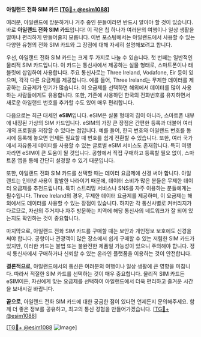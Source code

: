 **아일랜드 전화 SIM 카드 [[TG💪+ @esim1088](https://t.me/s/esim1088)]**

여러분, 아일랜드에 방문하거나 거주 중인 분들이라면 반드시 알아야 할 것이 있습니다. 바로 **아일랜드 전화 SIM 카드**입니다! 이 작은 칩 하나가 여러분의 여행이나 일상 생활을 얼마나 편리하게 만들어줄지 모릅니다. 이번 포스팅에서는 아일랜드에서 사용할 수 있는 다양한 유형의 전화 SIM 카드와 그 장점에 대해 자세히 설명해보려고 합니다.

우선, 아일랜드 전화 SIM 카드는 크게 두 가지로 나눌 수 있습니다. 첫 번째는 일반적인 물리적 SIM 카드입니다. 이 카드는 통신사에서 제공하는 실물 형태로, 스마트폰이나 태블릿에 삽입하여 사용합니다. 주요 통신사로는 Three Ireland, Vodafone, Eir 등이 있으며, 각각 다른 요금제를 제공합니다. 예를 들어, Three Ireland는 무제한 데이터를 제공하는 요금제가 인기가 많습니다. 이 요금제를 선택하면 해외에서 데이터를 많이 사용하는 사람들에게도 유용합니다. 또한, 기존에 사용하던 한국의 전화번호를 유지하면서 새로운 아일랜드 번호를 추가할 수도 있어 매우 편리합니다.

다음으로는 최근 대세인 **eSIM**입니다. eSIM은 실물 형태의 칩이 아니라, 스마트폰 내부에 내장된 가상의 SIM 카드입니다. eSIM의 가장 큰 장점은 간편한 등록과 더불어 여러 개의 프로필을 저장할 수 있다는 점입니다. 예를 들어, 한국 번호와 아일랜드 번호를 동시에 등록해 놓으면 언제든 필요할 때 번호를 쉽게 전환할 수 있습니다. 또한, 여러 국가에서 자유롭게 데이터를 사용할 수 있는 글로벌 eSIM 서비스도 존재합니다. 특히 여행자라면 eSIM이 큰 도움이 될 것입니다. 공항에서 직접 구매하고 등록할 필요 없이, 스마트폰 앱을 통해 간단히 설정할 수 있기 때문입니다.

또한, 아일랜드 전화 SIM 카드를 선택할 때는 데이터 요금제에 신경 써야 합니다. 아일랜드는 인터넷 사용이 활발한 나라이기 때문에, 데이터 소비가 많은 분들은 무제한 데이터 요금제를 추천드립니다. 특히 스트리밍 서비스나 SNS를 자주 이용하는 분들에게는 필수입니다. Three Ireland의 경우, 무제한 데이터 요금제를 제공하며, 이 요금제는 해외에서도 데이터를 사용할 수 있는 장점이 있습니다. 하지만 각 통신사별로 커버리지가 다르므로, 자신의 주거지나 자주 방문하는 지역에 해당 통신사의 네트워크가 잘 되어 있는지도 확인하는 것이 중요합니다.

마지막으로, 아일랜드 전화 SIM 카드를 구매할 때는 보안과 개인정보 보호에도 신경을 써야 합니다. 공항이나 관광객이 많은 장소에서 쉽게 구매할 수 있는 저렴한 SIM 카드가 있지만, 이러한 카드는 불법 또는 불완전한 제품일 가능성이 있으니 주의해야 합니다. 정식 통신사에서 구매하거나 신뢰할 수 있는 온라인 플랫폼을 이용하는 것이 안전합니다.

**결론적으로**, 아일랜드에서의 통신은 여러분의 여행이나 일상 생활에 큰 영향을 미칩니다. 따라서 적절한 SIM 카드를 선택하는 것이 매우 중요합니다. 물리적 SIM 카드든 eSIM이든, 자신에게 맞는 요금제를 선택하여 아일랜드에서 더욱 편리하고 즐거운 시간을 보내시길 바랍니다.

**끝으로**, 아일랜드 전화 SIM 카드에 대한 궁금한 점이 있다면 언제든지 문의해주세요. 함께 더 좋은 정보를 공유하고, 최고의 통신 경험을 만들어가겠습니다. [[TG💪+ @esim1088](https://t.me/s/esim1088)]

[[TG💪+ @esim1088](https://t.me/s/esim1088) ![Image](https://i.postimg.cc/Y0z9fWf4/image.png)]